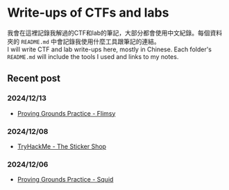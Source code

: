 # Write-ups of CTFs and labs
我會在這裡記錄我解過的CTF和lab的筆記，大部分都會使用中文紀錄。每個資料夾的 `README.md` 中會記錄我使用什麼工具跟筆記的連結。   
I will write CTF and lab write-ups here, mostly in Chinese. Each folder's `README.md` will include the tools I used and links to my notes.

## Recent post

### 2024/12/13

- [Proving Grounds Practice - Flimsy](/OffSec/Proving%20Grounds%20Practice/Flimsy.md)

### 2024/12/08

- [TryHackMe - The Sticker Shop](Tryhackme/The%20Sticker%20Shop.md)

### 2024/12/06
- [Proving Grounds Practice - Squid](/OffSec/Proving%20Grounds%20Practice/Squid.md)